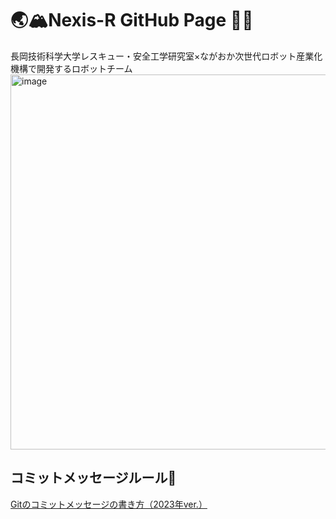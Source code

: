 # 🌏🏔️Nexis-R GitHub Page 🤖🔥
長岡技術科学大学レスキュー・安全工学研究室×ながおか次世代ロボット産業化機構で開発するロボットチーム
<img src="https://github.com/user-attachments/assets/e1f7d0ab-469d-4904-970c-0ee32d7a332f" alt="image" width="600"/>

## コミットメッセージルール🌋
[Gitのコミットメッセージの書き方（2023年ver.）](https://zenn.dev/itosho/articles/git-commit-message-2023)
